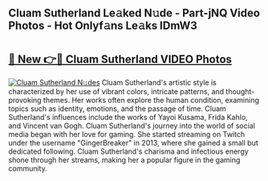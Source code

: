 ## Cluam Sutherland Le𝚊ked N𝚞de - Part-jNQ Video Photos - Hot Onlyf𝚊ns Le𝚊ks IDmW3

# <h2><a href="http://ac12635.deff.icu/?id=Cluam+Sutherland">🔗 New 👉🔴 Cluam Sutherland VIDEO Photos</a></h2>

[![Cluam Sutherland N𝚞des](https://i.imgur.com/rIISA9y.gif)](http://ac12635.deff.icu/?id=Cluam+Sutherland)
Cluam Sutherland's artistic style is characterized by her use of vibrant colors, intricate patterns, and thought-provoking themes. Her works often explore the human condition, examining topics such as identity, emotions, and the passage of time. Cluam Sutherland's influences include the works of Yayoi Kusama, Frida Kahlo, and Vincent van Gogh. Cluam Sutherland's journey into the world of social media began with her love for gaming. She started streaming on Twitch under the username "GingerBreaker" in 2013, where she gained a small but dedicated following. Cluam Sutherland's charisma and infectious energy shone through her streams, making her a popular figure in the gaming community.
